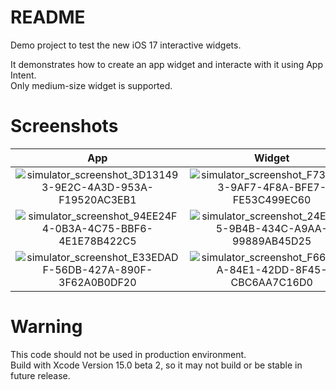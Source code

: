 #  README

Demo project to test the new iOS 17 interactive widgets.  

It demonstrates how to create an app widget and interacte with it using App Intent.  
Only medium-size widget is supported.

# Screenshots

App             |  Widget
:-------------------------:|:-------------------------:
![simulator_screenshot_3D131493-9E2C-4A3D-953A-F19520AC3EB1](https://github.com/mttAlexandre/interactive-widget/assets/44088470/3e86b7df-13a2-4f44-abeb-0d0ab943e5e6) | ![simulator_screenshot_F73A3D53-9AF7-4F8A-BFE7-FE53C499EC60](https://github.com/mttAlexandre/interactive-widget/assets/44088470/d2d6ba96-256f-4017-a894-f05a7d30cf27)
![simulator_screenshot_94EE24F4-0B3A-4C75-BBF6-4E1E78B422C5](https://github.com/mttAlexandre/interactive-widget/assets/44088470/7df73a80-a9eb-4c73-98c4-c2541b87e9f3) | ![simulator_screenshot_24E35405-9B4B-434C-A9AA-99889AB45D25](https://github.com/mttAlexandre/interactive-widget/assets/44088470/09dd18cd-57ae-448c-8954-e418e45cf645)
![simulator_screenshot_E33EDADF-56DB-427A-890F-3F62A0B0DF20](https://github.com/mttAlexandre/interactive-widget/assets/44088470/c4c91cad-a708-452f-84ea-48350eda0c57) | ![simulator_screenshot_F66AB41A-84E1-42DD-8F45-CBC6AA7C16D0](https://github.com/mttAlexandre/interactive-widget/assets/44088470/e77f5a39-90f6-4aa0-a5ab-dbd9aca26544)







# Warning

This code should not be used in production environment.  
Build with Xcode Version 15.0 beta 2, so it may not build or be stable in future release.

